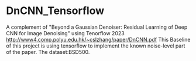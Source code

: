 # DnCNN_Tensorflow
A complement of "Beyond a Gaussian Denoiser: Residual Learning of Deep CNN for Image Denoising" using Tenorflow 2023
http://www4.comp.polyu.edu.hk/~cslzhang/paper/DnCNN.pdf
This Baseline of this project is using tensorflow to implement the known noise-level part of the paper.
The dataset:BSD500.
